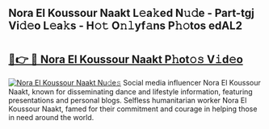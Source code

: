 ## Nora El Koussour Naakt L𝚎a𝚔ed N𝚞𝚍e - Part-tgj Vi𝚍𝚎o L𝚎a𝚔s - H𝚘𝚝 O𝚗𝚕yf𝚊ns P𝚑𝚘tos edAL2

# <h2><a href="http://kfay28.oniu.top/?m=Nora+El+Koussour+Naakt">🔗👉 🔴 Nora El Koussour Naakt P𝚑ot𝚘𝚜 V𝚒d𝚎o</a></h2>

[![Nora El Koussour Naakt Nu𝚍e𝚜](https://i.imgur.com/0qMVB7G.gif)](http://kfay28.oniu.top/?m=Nora+El+Koussour+Naakt)
Social media influencer Nora El Koussour Naakt, known for disseminating dance and lifestyle information, featuring presentations and personal blogs. Selfless humanitarian worker Nora El Koussour Naakt, famed for their commitment and courage in helping those in need around the world.  
